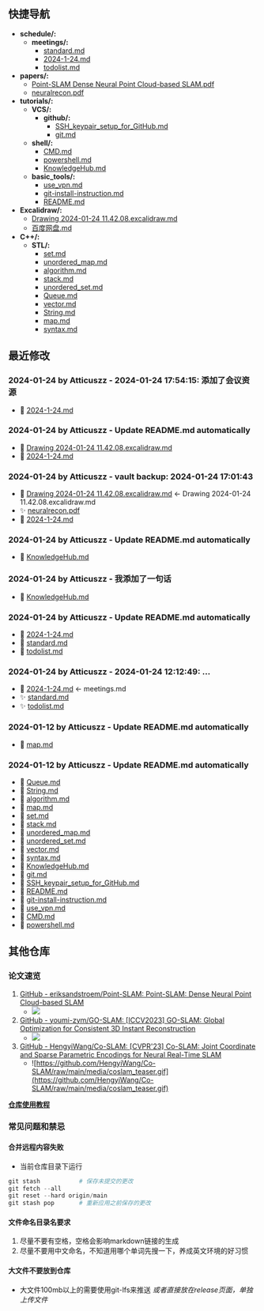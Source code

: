 ## 快捷导航
- **schedule/:**
  - **meetings/:**
      - [standard.md](docs/schedule/meetings/standard.md)
      - [2024-1-24.md](docs/schedule/meetings/2024-1-24.md)
    - [todolist.md](docs/schedule/todolist.md)
- **papers/:**
    - [Point-SLAM Dense Neural Point Cloud-based SLAM.pdf](docs/papers/Point-SLAM%20Dense%20Neural%20Point%20Cloud-based%20SLAM.pdf)
    - [neuralrecon.pdf](docs/papers/neuralrecon.pdf)
- **tutorials/:**
  - **VCS/:**
    - **github/:**
        - [SSH_keypair_setup_for_GitHub.md](docs/tutorials/VCS/github/SSH_keypair_setup_for_GitHub.md)
      - [git.md](docs/tutorials/VCS/git.md)
  - **shell/:**
      - [CMD.md](docs/tutorials/shell/CMD.md)
      - [powershell.md](docs/tutorials/shell/powershell.md)
    - [KnowledgeHub.md](docs/tutorials/KnowledgeHub.md)
  - **basic_tools/:**
      - [use_vpn.md](docs/tutorials/basic_tools/use_vpn.md)
      - [git-install-instruction.md](docs/tutorials/basic_tools/git-install-instruction.md)
      - [README.md](docs/tutorials/basic_tools/README.md)
- **Excalidraw/:**
    - [Drawing 2024-01-24 11.42.08.excalidraw.md](docs/Excalidraw/Drawing%202024-01-24%2011.42.08.excalidraw.md)
  - [百度网盘.md](docs/百度网盘.md)
- **C++/:**
  - **STL/:**
      - [set.md](docs/C++/STL/set.md)
      - [unordered_map.md](docs/C++/STL/unordered_map.md)
      - [algorithm.md](docs/C++/STL/algorithm.md)
      - [stack.md](docs/C++/STL/stack.md)
      - [unordered_set.md](docs/C++/STL/unordered_set.md)
      - [Queue.md](docs/C++/STL/Queue.md)
      - [vector.md](docs/C++/STL/vector.md)
      - [String.md](docs/C++/STL/String.md)
      - [map.md](docs/C++/STL/map.md)
    - [syntax.md](docs/C++/syntax.md)
## 最近修改
### 2024-01-24 by Atticuszz - 2024-01-24 17:54:15: 添加了会议资源
- 🔨 [2024-1-24.md](docs/schedule/meetings/2024-1-24.md)
### 2024-01-24 by Atticuszz - Update README.md automatically
- 🔨 [Drawing 2024-01-24 11.42.08.excalidraw.md](docs/Excalidraw/Drawing%202024-01-24%2011.42.08.excalidraw.md)
- 🔨 [2024-1-24.md](docs/schedule/meetings/2024-1-24.md)
### 2024-01-24 by Atticuszz - vault backup: 2024-01-24 17:01:43
- 🚚 [Drawing 2024-01-24 11.42.08.excalidraw.md](docs/Excalidraw/Drawing%202024-01-24%2011.42.08.excalidraw.md) <- Drawing 2024-01-24 11.42.08.excalidraw.md
- ✨ [neuralrecon.pdf](docs/papers/neuralrecon.pdf)
- 🔨 [2024-1-24.md](docs/schedule/meetings/2024-1-24.md)
### 2024-01-24 by Atticuszz - Update README.md automatically
- 🔨 [KnowledgeHub.md](docs/tutorials/KnowledgeHub.md)
### 2024-01-24 by Atticuszz - 我添加了一句话
- 🔨 [KnowledgeHub.md](docs/tutorials/KnowledgeHub.md)
### 2024-01-24 by Atticuszz - Update README.md automatically
- 🔨 [2024-1-24.md](docs/schedule/meetings/2024-1-24.md)
- 🔨 [standard.md](docs/schedule/meetings/standard.md)
- 🔨 [todolist.md](docs/schedule/todolist.md)
### 2024-01-24 by Atticuszz - 2024-01-24 12:12:49: ...
- 🚚 [2024-1-24.md](docs/schedule/meetings/2024-1-24.md) <- meetings.md
- ✨ [standard.md](docs/schedule/meetings/standard.md)
- ✨ [todolist.md](docs/schedule/todolist.md)
### 2024-01-12 by Atticuszz - Update README.md automatically
- 🔨 [map.md](docs/C++/STL/map.md)
### 2024-01-12 by Atticuszz - Update README.md automatically
- 🔨 [Queue.md](docs/C++/STL/Queue.md)
- 🔨 [String.md](docs/C++/STL/String.md)
- 🔨 [algorithm.md](docs/C++/STL/algorithm.md)
- 🔨 [map.md](docs/C++/STL/map.md)
- 🔨 [set.md](docs/C++/STL/set.md)
- 🔨 [stack.md](docs/C++/STL/stack.md)
- 🔨 [unordered_map.md](docs/C++/STL/unordered_map.md)
- 🔨 [unordered_set.md](docs/C++/STL/unordered_set.md)
- 🔨 [vector.md](docs/C++/STL/vector.md)
- 🔨 [syntax.md](docs/C++/syntax.md)
- 🔨 [KnowledgeHub.md](docs/tutorials/KnowledgeHub.md)
- 🔨 [git.md](docs/tutorials/VCS/git.md)
- 🔨 [SSH_keypair_setup_for_GitHub.md](docs/tutorials/VCS/github/SSH_keypair_setup_for_GitHub.md)
- 🔨 [README.md](docs/tutorials/basic_tools/README.md)
- 🔨 [git-install-instruction.md](docs/tutorials/basic_tools/git-install-instruction.md)
- 🔨 [use_vpn.md](docs/tutorials/basic_tools/use_vpn.md)
- 🔨 [CMD.md](docs/tutorials/shell/CMD.md)
- 🔨 [powershell.md](docs/tutorials/shell/powershell.md)
## 其他仓库

### 论文速览

1. [GitHub - eriksandstroem/Point-SLAM: Point-SLAM: Dense Neural Point Cloud-based SLAM](https://github.com/eriksandstroem/Point-SLAM)
   - ![](https://github.com/eriksandstroem/Point-SLAM/raw/main/media/office_4.gif)
2. [GitHub - youmi-zym/GO-SLAM: [ICCV2023] GO-SLAM: Global Optimization for Consistent 3D Instant Reconstruction](https://github.com/youmi-zym/GO-SLAM)
   - ![](https://github.com/youmi-zym/GO-SLAM/raw/main/images/comparison.png)
3. [GitHub - HengyiWang/Co-SLAM: [CVPR'23] Co-SLAM: Joint Coordinate and Sparse Parametric Encodings for Neural Real-Time SLAM](https://github.com/HengyiWang/Co-SLAM)
   - ![https://github.com/HengyiWang/Co-SLAM/raw/main/media/coslam_teaser.gif](https://github.com/HengyiWang/Co-SLAM/raw/main/media/coslam_teaser.gif)

**[仓库使用教程](docs/tutorials/KnowledgeHub)**

### 常见问题和禁忌

#### 合并远程内容失败

- 当前仓库目录下运行

```PowerShell
git stash           # 保存未提交的更改
git fetch --all
git reset --hard origin/main
git stash pop       # 重新应用之前保存的更改
```

#### 文件命名目录名要求

1. 尽量不要有空格，空格会影响markdown链接的生成
2. 尽量不要用中文命名，不知道用哪个单词先搜一下，养成英文环境的好习惯

#### 大文件不要放到仓库

- 大文件100mb以上的需要使用git-lfs来推送 _或者直接放在release页面，单独上传文件_
